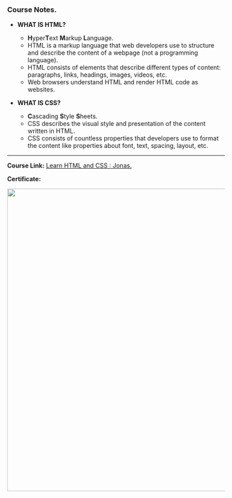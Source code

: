 ### Course Notes.

- **WHAT IS HTML?**

  - **H**yper**T**ext **M**arkup **L**anguage.
  - HTML is a markup language that web developers use to structure and describe the content of a webpage (not a programming language).
  - HTML consists of elements that describe different types of content: paragraphs, links, headings, images, videos, etc.
  - Web browsers understand HTML and render HTML code as websites.

- **WHAT IS CSS?**

  - **C**ascading **S**tyle **S**heets.
  - CSS describes the visual style and presentation of the content written in HTML.
  - CSS consists of countless properties that developers use to format the content like properties about font, text, spacing, layout, etc.

---

**Course Link:** [Learn HTML and CSS : Jonas.](https://www.udemy.com/course/design-and-develop-a-killer-website-with-html5-and-css3/)

**Certificate:**

<p align="center">
  <img  src="#" width="700">
</p>
